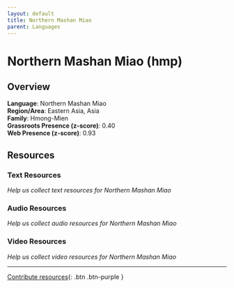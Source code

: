 ```yaml
---
layout: default
title: Northern Mashan Miao
parent: Languages
---
```


# Northern Mashan Miao (hmp)

## Overview

**Language**: Northern Mashan Miao  
**Region/Area**: Eastern Asia, Asia  
**Family**: Hmong-Mien  
**Grassroots Presence (z-score)**: 0.40  
**Web Presence (z-score)**: 0.93  

## Resources

### Text Resources
*Help us collect text resources for Northern Mashan Miao*

### Audio Resources
*Help us collect audio resources for Northern Mashan Miao*

### Video Resources
*Help us collect video resources for Northern Mashan Miao*

---

[Contribute resources](https://forms.office.com/e/1SfLJx3u1r){: .btn .btn-purple }
